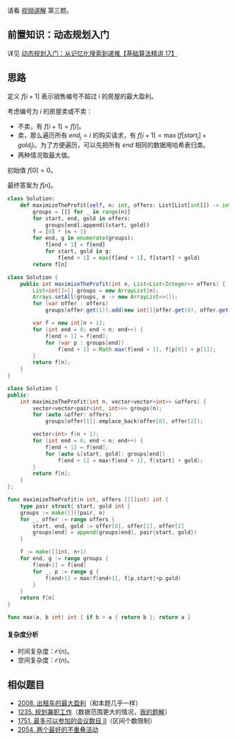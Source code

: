 请看 [视频讲解](https://www.bilibili.com/video/BV1Rx4y1f75Y/) 第三题。

## 前置知识：动态规划入门

详见 [动态规划入门：从记忆化搜索到递推【基础算法精讲 17】](https://www.bilibili.com/video/BV1Xj411K7oF/)

## 思路

定义 $f[i+1]$ 表示销售编号不超过 $i$ 的房屋的最大盈利。

考虑编号为 $i$ 的房屋卖或不卖：

- 不卖，有 $f[i+1]=f[i]$。
- 卖，那么遍历所有 $\textit{end}_j=i$ 的购买请求，有 $f[i+1] = \max (f[\textit{start}_j]+\textit{gold}_j)$。为了方便遍历，可以先把所有 $\textit{end}$ 相同的数据用哈希表归类。
- 两种情况取最大值。

初始值 $f[0]=0$。

最终答案为 $f[n]$。

```py [sol-Python3]
class Solution:
    def maximizeTheProfit(self, n: int, offers: List[List[int]]) -> int:
        groups = [[] for _ in range(n)]
        for start, end, gold in offers:
            groups[end].append((start, gold))
        f = [0] * (n + 1)
        for end, g in enumerate(groups):
            f[end + 1] = f[end]
            for start, gold in g:
                f[end + 1] = max(f[end + 1], f[start] + gold)
        return f[n]
```

```java [sol-Java]
class Solution {
    public int maximizeTheProfit(int n, List<List<Integer>> offers) {
        List<int[]>[] groups = new ArrayList[n];
        Arrays.setAll(groups, e -> new ArrayList<>());
        for (var offer : offers)
            groups[offer.get(1)].add(new int[]{offer.get(0), offer.get(2)});

        var f = new int[n + 1];
        for (int end = 0; end < n; end++) {
            f[end + 1] = f[end];
            for (var p : groups[end])
                f[end + 1] = Math.max(f[end + 1], f[p[0]] + p[1]);
        }
        return f[n];
    }
}
```

```cpp [sol-C++]
class Solution {
public:
    int maximizeTheProfit(int n, vector<vector<int>> &offers) {
        vector<vector<pair<int, int>>> groups(n);
        for (auto &offer: offers)
            groups[offer[1]].emplace_back(offer[0], offer[2]);

        vector<int> f(n + 1);
        for (int end = 0; end < n; end++) {
            f[end + 1] = f[end];
            for (auto &[start, gold]: groups[end])
                f[end + 1] = max(f[end + 1], f[start] + gold);
        }
        return f[n];
    }
};
```

```go [sol-Go]
func maximizeTheProfit(n int, offers [][]int) int {
	type pair struct{ start, gold int }
	groups := make([][]pair, n)
	for _, offer := range offers {
		start, end, gold := offer[0], offer[1], offer[2]
		groups[end] = append(groups[end], pair{start, gold})
	}

	f := make([]int, n+1)
	for end, g := range groups {
		f[end+1] = f[end]
		for _, p := range g {
			f[end+1] = max(f[end+1], f[p.start]+p.gold)
		}
	}
	return f[n]
}

func max(a, b int) int { if b > a { return b }; return a }
```

#### 复杂度分析

- 时间复杂度：$\mathcal{O}(n)$。
- 空间复杂度：$\mathcal{O}(n)$。

## 相似题目

- [2008. 出租车的最大盈利](https://leetcode.cn/problems/maximum-earnings-from-taxi/)（和本题几乎一样）
- [1235. 规划兼职工作](https://leetcode.cn/problems/maximum-profit-in-job-scheduling/)（数据范围更大的情况，[我的题解](https://leetcode.cn/problems/maximum-profit-in-job-scheduling/solution/dong-tai-gui-hua-er-fen-cha-zhao-you-hua-zkcg/)）
- [1751. 最多可以参加的会议数目 II](https://leetcode.cn/problems/maximum-number-of-events-that-can-be-attended-ii/)（区间个数限制）
- [2054. 两个最好的不重叠活动](https://leetcode.cn/problems/two-best-non-overlapping-events/)
